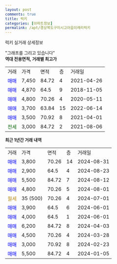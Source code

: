 ```yaml
---
layout: post
comments: true
title: 럭키
categories: [아파트정보]
permalink: /apt/경상북도구미시고아읍이례리럭키
---
```


럭키 실거래 상세정보

<script type="text/javascript">
  google.charts.load('current', {'packages':['line', 'corechart']});
  google.charts.setOnLoadCallback(drawChart);

  function drawChart() {
    var data = new google.visualization.DataTable();
    data.addColumn('date', '거래일');
    data.addColumn('number', "매매");
    data.addColumn('number', "전세");
    data.addColumn('number', "전매");

    data.addRows([[new Date(Date.parse("2024-08-31")), 3800, null, null], [new Date(Date.parse("2024-08-23")), 2900, null, null], [new Date(Date.parse("2024-08-12")), 5500, null, null], [new Date(Date.parse("2024-08-01")), 4800, null, null], [new Date(Date.parse("2024-07-01")), null, null, null], [new Date(Date.parse("2024-06-01")), 3900, null, null], [new Date(Date.parse("2024-06-01")), 4000, null, null], [new Date(Date.parse("2024-04-03")), 6200, null, null], [new Date(Date.parse("2024-03-28")), 4500, null, null], [new Date(Date.parse("2024-02-23")), 3000, null, null], [new Date(Date.parse("2024-01-05")), 5500, null, null]]);

    var options = {
      hAxis: {
        format: 'yyyy/MM/dd'
      },    
      lineWidth: 0,
      pointsVisible: true,    
      title: '최근 1년간 유형별 실거래가 분포',
      legend: { position: 'bottom' }
    };

    var formatter = new google.visualization.NumberFormat({pattern:'###,###'} );
    formatter.format(data, 1);
    formatter.format(data, 2);
    
    setTimeout(function() {
        var chart = new google.visualization.LineChart(document.getElementById('columnchart_material'));
        chart.draw(data, (options));
        document.getElementById('loading').style.display = 'none';
    }, 200);
  }
</script>


<div id="loading" style="z-index:20; display: block; margin-left: 0px">"그래프를 그리고 있습니다"</div>
<div id="columnchart_material" style="width: 95%; margin-left: 0px; display: block"></div>
<!-- contents start -->
<b>역대 전용면적, 거래별 최고가</b>
<table class="sortable">
    <tr>
      <td>거래</td>
      <td>가격</td>
      <td>면적</td>
      <td>층</td>
      <td>거래일</td>
    </tr>
        <tr>
          <td><a style="color: blue">매매</a></td>
          <td>7,450</td>
          <td>84.72</td>
          <td>4</td>
          <td>2021-04-26</td>
        </tr>            <tr>
          <td><a style="color: blue">매매</a></td>
          <td>4,870</td>
          <td>64.5</td>
          <td>9</td>
          <td>2018-11-05</td>
        </tr>            <tr>
          <td><a style="color: blue">매매</a></td>
          <td>4,800</td>
          <td>70.26</td>
          <td>4</td>
          <td>2020-05-11</td>
        </tr>            <tr>
          <td><a style="color: blue">매매</a></td>
          <td>3,700</td>
          <td>63.84</td>
          <td>15</td>
          <td>2022-06-14</td>
        </tr>            <tr>
          <td><a style="color: blue">매매</a></td>
          <td>3,500</td>
          <td>70.92</td>
          <td>8</td>
          <td>2021-04-01</td>
        </tr>        
        <tr>
              <td><a style="color: darkgreen">전세</a></td>
              <td>3,000</td>
              <td>84.72</td>
              <td>2</td>
              <td>2021-08-06</td>
            </tr>        
    
</table>

<b>최근 1년간 거래 내역</b>

<table class="sortable">
    <tr>
      <td>거래</td>
      <td>가격</td>
      <td>면적</td>
      <td>층</td>
      <td>거래일</td>
    </tr>
    <tr>
      <td><a style="color: blue">매매</a></td>
      <td>3,800</td>
      <td>70.26</td>
      <td>14</td>
      <td>2024-08-31</td>
    </tr>          <tr>
      <td><a style="color: blue">매매</a></td>
      <td>2,900</td>
      <td>64.5</td>
      <td>4</td>
      <td>2024-08-23</td>
    </tr>          <tr>
      <td><a style="color: blue">매매</a></td>
      <td>5,500</td>
      <td>84.72</td>
      <td>7</td>
      <td>2024-08-12</td>
    </tr>          <tr>
      <td><a style="color: blue">매매</a></td>
      <td>4,800</td>
      <td>70.26</td>
      <td>5</td>
      <td>2024-08-01</td>
    </tr>          <tr>
      <td><a style="color: darkgoldenrod">월세</a></td>
      <td>35 (500)</td>
      <td>70.26</td>
      <td>4</td>
      <td>2024-07-01</td>
    </tr>          <tr>
      <td><a style="color: blue">매매</a></td>
      <td>3,900</td>
      <td>64.5</td>
      <td>6</td>
      <td>2024-06-01</td>
    </tr>          <tr>
      <td><a style="color: blue">매매</a></td>
      <td>4,000</td>
      <td>64.5</td>
      <td>1</td>
      <td>2024-06-01</td>
    </tr>          <tr>
      <td><a style="color: blue">매매</a></td>
      <td>6,200</td>
      <td>84.72</td>
      <td>8</td>
      <td>2024-04-03</td>
    </tr>          <tr>
      <td><a style="color: blue">매매</a></td>
      <td>4,500</td>
      <td>70.26</td>
      <td>4</td>
      <td>2024-03-28</td>
    </tr>          <tr>
      <td><a style="color: blue">매매</a></td>
      <td>3,000</td>
      <td>70.92</td>
      <td>8</td>
      <td>2024-02-23</td>
    </tr>          <tr>
      <td><a style="color: blue">매매</a></td>
      <td>5,500</td>
      <td>84.72</td>
      <td>4</td>
      <td>2024-01-05</td>
    </tr>      </table>
<!-- contents end -->    

